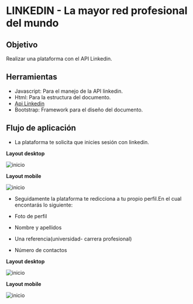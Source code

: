 # LINKEDIN - La mayor red profesional del mundo

## Objetivo
Realizar una plataforma con el API Linkedin.

## Herramientas
* Javascript: Para el manejo de la API linkedin.
* Html: Para la estructura del documento.
* [Api Linkedin](https://developer.linkedin.com/)
* Bootstrap: Framework para el diseño del documento.

## Flujo de aplicación
- La plataforma te solicita que inicies sesión con linkedin.

 **Layout desktop**

 ![inicio](public/assets/images/desktop-principal.PNG)

  **Layout mobile**

 ![inicio](public/assets/images/mobile-principal.PNG)


- Seguidamente la plataforma te redicciona a tu propio perfil.En el cual encontarás lo siguiente:

 - Foto de perfil
 - Nombre y apellidos
 - Una referencia(universidad- carrera profesional)
 - Número de contactos

 **Layout desktop**

 ![inicio](public/assets/images/profile-desktop.PNG)

 **Layout mobile**

 ![inicio](public/assets/images/profile-mobile.PNG)
